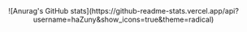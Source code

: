 
<div align="center">
  ![Anurag's GitHub stats](https://github-readme-stats.vercel.app/api?username=haZuny&show_icons=true&theme=radical)
</div>
